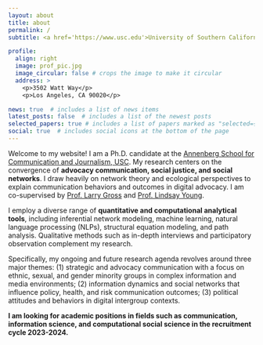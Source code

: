```yaml
---
layout: about
title: about
permalink: /
subtitle: <a href='https://www.usc.edu'>University of Southern California</a>. Los Angeles, California.

profile:
  align: right
  image: prof_pic.jpg
  image_circular: false # crops the image to make it circular
  address: >
    <p>3502 Watt Way</p>
    <p>Los Angeles, CA 90020</p>

news: true  # includes a list of news items
latest_posts: false  # includes a list of the newest posts
selected_papers: true # includes a list of papers marked as "selected={true}"
social: true  # includes social icons at the bottom of the page
---
```


Welcome to my website! I am a Ph.D. candidate at the [Annenberg School for Communication and Journalism, USC](https://annenberg.usc.edu). My research centers on the convergence of **advocacy communication, social justice, and social networks**. I draw heavily on network theory and ecological perspectives to explain communication behaviors and outcomes in digital advocacy. I am co-supervised by [Prof. Larry Gross](https://annenberg.usc.edu/faculty/larry-p-gross) and [Prof. Lindsay Young](https://annenberg.usc.edu/faculty/lindsay-young).

I employ a diverse range of **quantitative and computational analytical tools**, including inferential network modeling, machine learning, natural language processing (NLPs), structural equation modeling, and path analysis. Qualitative methods such as in-depth interviews and participatory observation complement my research.

Specifically, my ongoing and future research agenda revolves around three major themes: (1) strategic and advocacy communication with a focus on ethnic, sexual, and gender minority groups in complex information and media environments; (2) information dynamics and social networks that influence policy, health, and risk communication outcomes; (3) political attitudes and behaviors in digital intergroup contexts.

**I am looking for academic positions in fields such as communication, information science, and computational social science in the recruitment cycle 2023-2024.**

